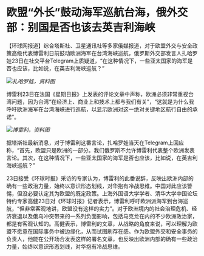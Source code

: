 # 欧盟“外长”鼓动海军巡航台海，俄外交部：别国是否也该去英吉利海峡

【环球网报道】综合塔斯社、卫星通讯社等多家俄媒报道，对于欧盟外交与安全政策高级代表博雷利日前鼓动欧洲海军在台湾海峡巡航，俄罗斯外交部发言人扎哈罗娃23日在社交平台Telegram上质疑道，“在这种情况下，一些亚太国家的海军是否也应该，比如说，在英吉利海峡巡航？”

![](https://inews.gtimg.com/om_bt/O8RjxC2YasBB2wWZsK4sdkpzer6LXGkJTCee8N-AbKB08AA/1000)_扎哈罗娃，资料图_

博雷利23日在法国《星期日报》上发表的评论文章中声称，欧洲必须非常重视台湾问题，因为台湾“在经济上、商业上和技术上都与我们有关”，“这就是为什么我呼吁欧洲海军在台湾海峡进行巡航，以显示欧洲对这一绝对关键地区航行自由的承诺”。

![](https://inews.gtimg.com/om_bt/Otdh-vo9NbgA8CCAXN3iZpkSuu0x7ZcJn088ZtSg6qvIwAA/1000)_博雷利，资料图_

据塔斯社最新消息，对于博雷利这番言论，扎哈罗娃当天在Telegram上回应称，“首先，欧盟只是欧洲的一部分。我们俄罗斯不允许博雷利代表整个欧洲发表言论。其次，在这种情况下，一些亚太国家的海军是否也应该，比如说，在英吉利海峡巡航？”

23日接受《环球时报》采访的专家认为，博雷利的此番说辞，反映出欧洲内部的确有一些政治力量，始终以意识形态划线，对华抱有冷战思维。中国对此应该警惕，但没必要认定其为欧盟的既定政策。上海外国语大学学者、清华大学中国论坛特约专家高健23日对《环球时报》记者表示，博雷利呼吁欧洲派海军到台海巡航，“但非常客观地讲，欧盟没有这样的实力”。对于欧洲境内的社会治理危机、经济衰退以及俄乌冲突带来的一系列负面影响，包括马克龙在内的不少欧洲政治家，都是有客观认知的。高健表示，博雷利的文章，从战略的角度来说，可以理解为欧盟不愿意在国际事务中被边缘化，从而试图刷存在感。作为欧盟外交和安全事务的负责人，他能在公开场合发表这样的署名文章，也反映出欧洲内部的确有一些政治力量，始终以意识形态划线，对华抱有冷战思维。

